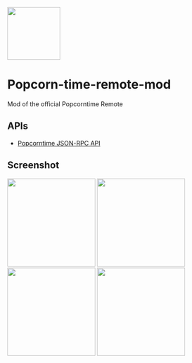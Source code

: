 <a target="_blank" href="http://stephaneadamgarnier.com/Popcorntime"><img src="http://stephaneadamgarnier.com/Popcorntime/assets/img/icons/icon.png" align="" height="120" width="120" ></a>

# Popcorn-time-remote-mod

Mod of the official Popcorntime Remote

## APIs

* [Popcorntime JSON-RPC API](https://git.popcorntime.io/popcorntime/desktop/blob/master/docs/json-rpc-api.md)

     
## Screenshot
<img src="http://www.stephaneadamgarnier.com/Popcorntime/assets/screenshots/screenshot1.PNG" width="200">
<img src="http://www.stephaneadamgarnier.com/Popcorntime/assets/screenshots/screenshot2.PNG" width="200">
<img src="http://www.stephaneadamgarnier.com/Popcorntime/assets/screenshots/screenshot3.PNG" width="200">
<img src="http://www.stephaneadamgarnier.com/Popcorntime/assets/screenshots/screenshot4.PNG" width="200">
